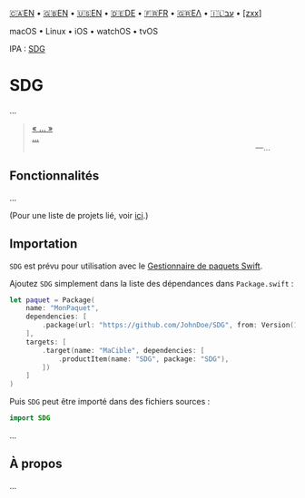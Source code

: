

[🇨🇦EN](🇨🇦EN%20Read%20Me.md) • [🇬🇧EN](🇬🇧EN%20Read%20Me.md) • [🇺🇸EN](🇺🇸EN%20Read%20Me.md) • [🇩🇪DE](🇩🇪DE%20Lies%20mich.md) • [🇫🇷FR](🇫🇷FR%20Lisez%20moi.md) • [🇬🇷ΕΛ](🇬🇷ΕΛ%20Με%20διαβάστε.md) • [🇮🇱עב](🇮🇱עב%20קרא%20אותי.md) • [[zxx]]([zxx]%20Read%20Me.md) <!--Skip in Jazzy-->

macOS • Linux • iOS • watchOS • tvOS

IPA : [SDG](https://example.github.io/SDG/SDG)

# SDG

...

> [« ... »<br>...](https://www.biblegateway.com/passage/?search=Chapter+1&version=WLC;SG21)<br>&nbsp;&nbsp;&nbsp;&nbsp;&nbsp;&nbsp;&nbsp;&nbsp;&nbsp;&nbsp;&nbsp;&nbsp;&nbsp;&nbsp;&nbsp;&nbsp;&nbsp;&nbsp;&nbsp;&nbsp;&nbsp;&nbsp;&nbsp;&nbsp;&nbsp;&nbsp;&nbsp;&nbsp;&nbsp;&nbsp;&nbsp;&nbsp;&nbsp;&nbsp;&nbsp;&nbsp;&nbsp;&nbsp;&nbsp;&nbsp;&nbsp;&nbsp;&nbsp;&nbsp;&nbsp;&nbsp;&nbsp;&nbsp;&nbsp;&nbsp;&nbsp;&nbsp;&nbsp;&nbsp;&nbsp;&nbsp;&nbsp;&nbsp;&nbsp;&nbsp;&nbsp;&nbsp;&nbsp;&nbsp;&nbsp;&nbsp;&nbsp;&nbsp;&nbsp;&nbsp;&nbsp;&nbsp;&nbsp;&nbsp;&nbsp;&nbsp;&nbsp;&nbsp;&nbsp;&nbsp;&nbsp;&nbsp;&nbsp;&nbsp;&nbsp;&nbsp;&nbsp;&nbsp;&nbsp;&nbsp;&nbsp;&nbsp;&nbsp;&nbsp;&nbsp;&nbsp;&nbsp;&nbsp;&nbsp;&nbsp;―...

## Fonctionnalités

...

(Pour une liste de projets lié, voir [ici](🇫🇷FR%20Projets%20liés.md).) <!--Skip in Jazzy-->

## Importation

`SDG` est prévu pour utilisation avec le [Gestionnaire de paquets Swift](https://swift.org/package-manager/).

Ajoutez `SDG` simplement dans la liste des dépendances dans `Package.swift` :

```swift
let paquet = Package(
    name: "MonPaquet",
    dependencies: [
        .package(url: "https://github.com/JohnDoe/SDG", from: Version(1, 0, 0)),
    ],
    targets: [
        .target(name: "MaCible", dependencies: [
            .productItem(name: "SDG", package: "SDG"),
        ])
    ]
)
```

Puis `SDG` peut être importé dans des fichiers sources :

```swift
import SDG
```

...

## À propos

...
